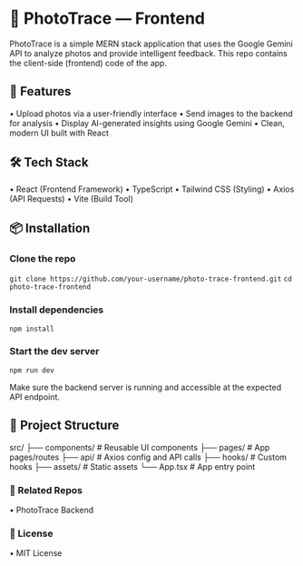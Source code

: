 # 📸 PhotoTrace — Frontend

PhotoTrace is a simple MERN stack application that uses the Google Gemini API to analyze photos and provide intelligent feedback.
This repo contains the client-side (frontend) code of the app.

## 🚀 Features
  •	Upload photos via a user-friendly interface
  •	Send images to the backend for analysis
  •	Display AI-generated insights using Google Gemini
  •	Clean, modern UI built with React

## 🛠️ Tech Stack
  •	React (Frontend Framework)
  •	TypeScript
  •	Tailwind CSS (Styling)
  •	Axios (API Requests)
  •	Vite (Build Tool)

## 📦 Installation

### Clone the repo
`git clone https://github.com/your-username/photo-trace-frontend.git`
`cd photo-trace-frontend`

### Install dependencies
`npm install`

### Start the dev server
`npm run dev`

Make sure the backend server is running and accessible at the expected API endpoint.

## 📁 Project Structure

src/
├── components/      # Reusable UI components
├── pages/           # App pages/routes
├── api/             # Axios config and API calls
├── hooks/           # Custom hooks
├── assets/          # Static assets
└── App.tsx          # App entry point

### 🔗 Related Repos
  •	PhotoTrace Backend

### 📄 License

  •	MIT License